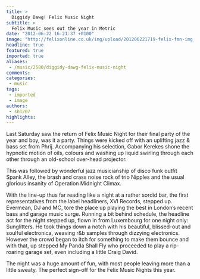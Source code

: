 ```yaml
---
title: >
  Diggidy Dawg! Felix Music Night
subtitle: >
  Felix Music sees out the year in Metric
date: "2012-06-22 16:21:37 +0100"
image: "http://felixonline.co.uk/img/upload/201206221719-felix-fmn-img_0976-phrij.jpg"
headline: true
featured: true
imported: true
aliases:
 - /music/2580/diggidy-dawg-felix-music-night
comments:
categories:
 - music
tags:
 - imported
 - image
authors:
 - sh1207
highlights:
---
```


Last Saturday saw the return of Felix Music Night for their final party of the year and boy, was it a party. Things were kicked off with an uplifting jazz & bass set from Phrij. Accompanying his selection, Gabor Kerekes shone the hypnotic motion of oils, colours and washing up liquid swirling through each other through an old-school over-head projector.

This was followed by wonderful jazz musicianship of disco funk outfit Spank Alley, the brash and crass noise rock of trio Nipples and the usual glorious insanity of Operation Midnight Climax.

With the line-up thus far reading like a night at a rather sordid bar, the first representatives from the label headliners, XVI Records, stepped up. Evermean, DJ and MC, tore the place up playing the best in London’s recent bass and garage music surge. Running a bit behind schedule, the headline act for the night stepped up, flown in from Luxembourg for one night only: Sunglitters. He took things down a notch with his beautiful, blissed-out and soulful electronica, weaving r&b samples through dizzying electronics. However the crowd began to itch for something to make them bounce and with that, up stepped My Panda Shall Fly who proceeded to play a rip-roaring garage set, even including a little Craig David.

The night was a huge amount of fun, with most people leaving more than a little sweaty. The perfect sign-off for the Felix Music Nights this year.
